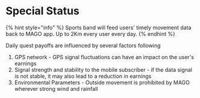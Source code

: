 # Special Status

{% hint style="info" %}
Sports band will feed users' timely movement data back to MAGO app. Up to 2Km every user every day.
{% endhint %}

Daily quest payoffs are influenced by several factors following

1. GPS network - GPS signal fluctuations can have an impact on the user's earnings
2. Signal strength and stability to the mobile subscriber - if the data signal is not stable, it may also lead to a reduction in earnings
3. Environmental Parameters - Outside movement is prohibited by MAGO wherever strong wind and rainfall
